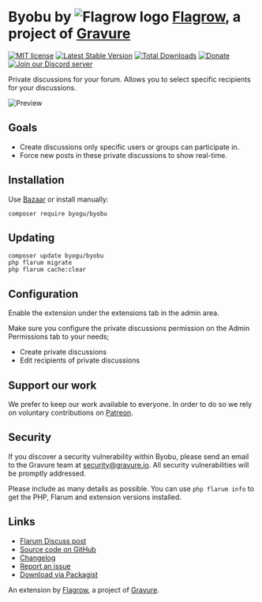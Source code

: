 # Byobu by ![Flagrow logo](https://avatars0.githubusercontent.com/u/16413865?v=3&s=20) [Flagrow](https://discuss.flarum.org/d/1832-flagrow-extension-developer-group), a project of [Gravure](https://gravure.io/)

[![MIT license](https://img.shields.io/badge/license-MIT-blue.svg)](https://github.com/flagrow/byobu/blob/master/LICENSE.md) [![Latest Stable Version](https://img.shields.io/packagist/v/flagrow/byobu.svg)](https://packagist.org/packages/flagrow/byobu) [![Total Downloads](https://img.shields.io/packagist/dt/flagrow/byobu.svg)](https://packagist.org/packages/flagrow/byobu) [![Donate](https://img.shields.io/badge/patreon-support-yellow.svg)](https://www.patreon.com/flagrow) [![Join our Discord server](https://discordapp.com/api/guilds/240489109041315840/embed.png)](https://flagrow.io/join-discord)

Private discussions for your forum. Allows you to select specific recipients for your discussions.

![Preview](https://discuss.hyn.me/assets/files/2017-01-26/11:29:440-private-discussionsgif.gif)

## Goals

- Create discussions only specific users or groups can participate in.
- Force new posts in these private discussions to show real-time.

## Installation

Use [Bazaar](https://discuss.flarum.org/d/5151-flagrow-bazaar-the-extension-marketplace) or install manually:

    composer require byogu/byobu

## Updating

    composer update byogu/byobu
    php flarum migrate
    php flarum cache:clear

## Configuration

Enable the extension under the extensions tab in the admin area.

Make sure you configure the private discussions permission on the Admin Permissions tab to your needs;

- Create private discussions
- Edit recipients of private discussions

## Support our work

We prefer to keep our work available to everyone.
In order to do so we rely on voluntary contributions on [Patreon](https://www.patreon.com/flagrow).

## Security

If you discover a security vulnerability within Byobu, please send an email to the Gravure team at security@gravure.io. All security vulnerabilities will be promptly addressed.

Please include as many details as possible. You can use `php flarum info` to get the PHP, Flarum and extension versions installed.

## Links

- [Flarum Discuss post](https://discuss.flarum.org/d/4762-flagrow-by-bu-well-integrated-advanced-private-discussions)
- [Source code on GitHub](https://github.com/flagrow/byobu)
- [Changelog](https://github.com/flagrow/byobu/blob/master/CHANGELOG.md)
- [Report an issue](https://github.com/flagrow/byobu/issues)
- [Download via Packagist](https://packagist.org/packages/flagrow/byobu)

An extension by [Flagrow](https://flagrow.io/), a project of [Gravure](https://gravure.io/).
